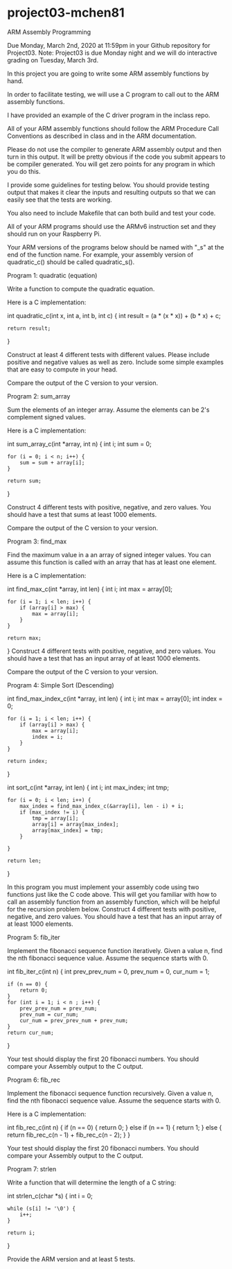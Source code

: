 # project03-mchen81
ARM Assembly Programming

Due Monday, March 2nd, 2020 at 11:59pm in your Github repository for Project03.
Note: Project03 is due Monday night and we will do interactive grading on Tuesday, March 3rd.

In this project you are going to write some ARM assembly functions by hand.

In order to facilitate testing, we will use a C program to call out to the ARM assembly functions.

I have provided an example of the C driver program in the inclass repo.

All of your ARM assembly functions should follow the ARM Procedure Call Conventions as described in class and in the ARM documentation.

Please do not use the compiler to generate ARM assembly output and then turn in this output. It will be pretty obvious if the code you submit appears to be compiler generated. You will get zero points for any program in which you do this.

I provide some guidelines for testing below. You should provide testing output that makes it clear the inputs and resulting outputs so that we can easily see that the tests are working.

You also need to include  Makefile that can both build and test your code.

All of your ARM programs should use the ARMv6 instruction set and they should run on your Raspberry Pi.

Your ARM versions of the programs below should be named with "_s" at the end of the function name. For example, your assembly version of quadratic_c() should be called quadratic_s().

Program 1: quadratic (equation)

Write a function to compute the quadratic equation.

Here is a C implementation:

int quadratic_c(int x, int a, int b, int c)
{
    int result = (a * (x * x)) + (b * x) + c;

    return result;
}

Construct at least 4 different tests with different values. Please include positive and negative values as well as zero. Include some simple examples that are easy to compute in your head.

Compare the output of the C version to your version.

Program 2: sum_array

Sum the elements of an integer array. Assume the elements can be 2's complement signed values.

Here is a C implementation:

int sum_array_c(int *array, int n)
{
    int i;
    int sum = 0;

    for (i = 0; i < n; i++) {
        sum = sum + array[i];
    }

    return sum;
}

Construct 4 different tests with positive, negative, and zero values. You should have a test that sums at least 1000 elements.

Compare the output of the C version to your version.

Program 3: find_max

Find the maximum value in a an array of signed integer values. You can assume this function is called with an array that has at least one element.

Here is a C implementation:

int find_max_c(int *array, int len)
{
    int i;
    int max = array[0];

    for (i = 1; i < len; i++) {
        if (array[i] > max) {
            max = array[i];
        }
    }

    return max;
}
Construct 4 different tests with positive, negative, and zero values. You should have a test that has an input array of at least 1000 elements.

Compare the output of the C version to your version.


Program 4: Simple Sort (Descending)


int find_max_index_c(int *array, int len)
{
    int i;
    int max = array[0];
    int index = 0;

    for (i = 1; i < len; i++) {
        if (array[i] > max) {
            max = array[i];
            index = i;
        }
    }

    return index;
}

int sort_c(int *array, int len)
{
    int i;
    int max_index;
    int tmp;

    for (i = 0; i < len; i++) {
        max_index = find_max_index_c(&array[i], len - i) + i;
        if (max_index != i) {
            tmp = array[i];
            array[i] = array[max_index];
            array[max_index] = tmp;
        }

    }

    return len;
}

In this program you must implement your assembly code using two functions just like the C code above. This will get you familiar with how to call an assembly function from an assembly function, which will be helpful for the recursion problem below. Construct 4 different tests with positive, negative, and zero values. You should have a test that has an input array of at least 1000 elements.

Program 5: fib_iter

Implement the fibonacci sequence function iteratively. Given a value n, find the nth fibonacci sequence value. Assume the sequence starts with 0.


int fib_iter_c(int n) {
    int prev_prev_num = 0, prev_num = 0, cur_num = 1;

    if (n == 0) {
        return 0;
    }
    for (int i = 1; i < n ; i++) {
        prev_prev_num = prev_num;
        prev_num = cur_num;
        cur_num = prev_prev_num + prev_num;
    }
    return cur_num;
}

Your test should display the first 20 fibonacci numbers. You should compare your Assembly output to the C output.


Program 6: fib_rec

Implement the fibonacci sequence function recursively. Given a value n, find the nth fibonacci sequence value. Assume the sequence starts with 0.

Here is a C implementation:

int fib_rec_c(int n)
{
    if (n == 0) {
        return 0;
    } else if (n == 1) {
        return 1;
    } else {
        return fib_rec_c(n - 1) + fib_rec_c(n - 2);
    }
}

Your test should display the first 20 fibonacci numbers. You should compare your Assembly output to the C output.

Program 7: strlen

Write a function that will determine the length of a C string:

int strlen_c(char *s)
{
    int i = 0;

    while (s[i] != '\0') {
        i++;
    }

    return i;
}

Provide the ARM version and at least 5 tests.
